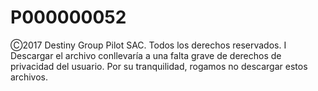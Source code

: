 # P000000052
Ⓒ2017 Destiny Group Pilot SAC. Todos los derechos reservados. I Descargar el archivo conllevaría a una falta grave de derechos de privacidad del usuario. Por su tranquilidad, rogamos no descargar estos archivos.
